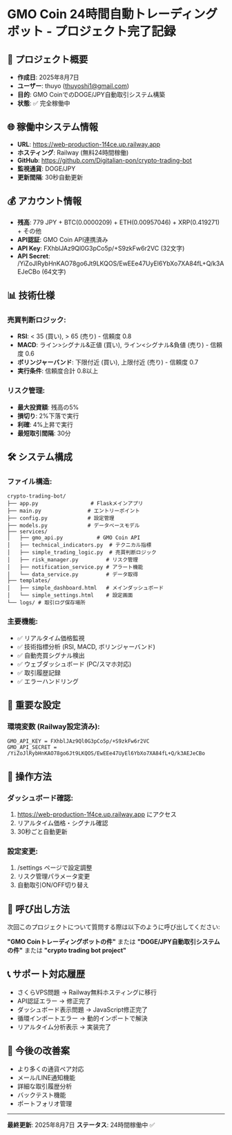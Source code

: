 # GMO Coin 24時間自動トレーディングボット - プロジェクト完了記録

## 🎯 プロジェクト概要
- **作成日**: 2025年8月7日
- **ユーザー**: thuyo (thuyoshi1@gmail.com) 
- **目的**: GMO CoinでのDOGE/JPY自動取引システム構築
- **状態**: ✅ 完全稼働中

## 🌐 稼働中システム情報
- **URL**: https://web-production-1f4ce.up.railway.app
- **ホスティング**: Railway (無料24時間稼働)
- **GitHub**: https://github.com/Digitalian-pon/crypto-trading-bot
- **監視通貨**: DOGE/JPY
- **更新間隔**: 30秒自動更新

## 💰 アカウント情報
- **残高**: 779 JPY + BTC(0.0000209) + ETH(0.00957046) + XRP(0.419271) + その他
- **API認証**: GMO Coin API連携済み
- **API Key**: FXhblJAz9Ql0G3pCo5p/+S9zkFw6r2VC (32文字)
- **API Secret**: /YiZoJlRybHnKAO78go6Jt9LKQOS/EwEEe47UyEl6YbXo7XA84fL+Q/k3AEJeCBo (64文字)

## 📊 技術仕様
### 売買判断ロジック:
- **RSI**: < 35 (買い), > 65 (売り) - 信頼度 0.8
- **MACD**: ライン>シグナル&正値 (買い), ライン<シグナル&負値 (売り) - 信頼度 0.6
- **ボリンジャーバンド**: 下限付近 (買い), 上限付近 (売り) - 信頼度 0.7
- **実行条件**: 信頼度合計 0.8以上

### リスク管理:
- **最大投資額**: 残高の5%
- **損切り**: 2%下落で実行
- **利確**: 4%上昇で実行
- **最短取引間隔**: 30分

## 🛠️ システム構成
### ファイル構造:
```
crypto-trading-bot/
├── app.py                 # Flaskメインアプリ
├── main.py               # エントリーポイント
├── config.py             # 設定管理
├── models.py             # データベースモデル
├── services/
│   ├── gmo_api.py           # GMO Coin API
│   ├── technical_indicators.py  # テクニカル指標
│   ├── simple_trading_logic.py  # 売買判断ロジック
│   ├── risk_manager.py         # リスク管理
│   ├── notification_service.py # アラート機能
│   └── data_service.py         # データ取得
├── templates/
│   ├── simple_dashboard.html   # メインダッシュボード
│   └── simple_settings.html    # 設定画面
└── logs/ # 取引ログ保存場所
```

### 主要機能:
- ✅ リアルタイム価格監視
- ✅ 技術指標分析 (RSI, MACD, ボリンジャーバンド)
- ✅ 自動売買シグナル検出
- ✅ ウェブダッシュボード (PC/スマホ対応)
- ✅ 取引履歴記録
- ✅ エラーハンドリング

## 🚨 重要な設定
### 環境変数 (Railway設定済み):
```
GMO_API_KEY = FXhblJAz9Ql0G3pCo5p/+S9zkFw6r2VC
GMO_API_SECRET = /YiZoJlRybHnKAO78go6Jt9LKQOS/EwEEe47UyEl6YbXo7XA84fL+Q/k3AEJeCBo
```

## 📱 操作方法
### ダッシュボード確認:
1. https://web-production-1f4ce.up.railway.app にアクセス
2. リアルタイム価格・シグナル確認
3. 30秒ごと自動更新

### 設定変更:
1. /settings ページで設定調整
2. リスク管理パラメータ変更
3. 自動取引ON/OFF切り替え

## 🔄 呼び出し方法
次回このプロジェクトについて質問する際は以下のように呼び出してください:

**"GMO Coinトレーディングボットの件"** または 
**"DOGE/JPY自動取引システムの件"** または
**"crypto trading bot project"**

## 📞 サポート対応履歴
- さくらVPS問題 → Railway無料ホスティングに移行
- API認証エラー → 修正完了
- ダッシュボード表示問題 → JavaScript修正完了
- 循環インポートエラー → 動的インポートで解決
- リアルタイム分析表示 → 実装完了

## 🎯 今後の改善案
- より多くの通貨ペア対応
- メール/LINE通知機能
- 詳細な取引履歴分析
- バックテスト機能
- ポートフォリオ管理

---
**最終更新**: 2025年8月7日
**ステータス**: 24時間稼働中 ✅